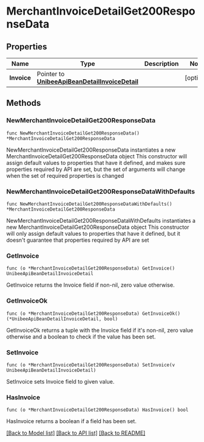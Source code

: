 # MerchantInvoiceDetailGet200ResponseData

## Properties

Name | Type | Description | Notes
------------ | ------------- | ------------- | -------------
**Invoice** | Pointer to [**UnibeeApiBeanDetailInvoiceDetail**](UnibeeApiBeanDetailInvoiceDetail.md) |  | [optional] 

## Methods

### NewMerchantInvoiceDetailGet200ResponseData

`func NewMerchantInvoiceDetailGet200ResponseData() *MerchantInvoiceDetailGet200ResponseData`

NewMerchantInvoiceDetailGet200ResponseData instantiates a new MerchantInvoiceDetailGet200ResponseData object
This constructor will assign default values to properties that have it defined,
and makes sure properties required by API are set, but the set of arguments
will change when the set of required properties is changed

### NewMerchantInvoiceDetailGet200ResponseDataWithDefaults

`func NewMerchantInvoiceDetailGet200ResponseDataWithDefaults() *MerchantInvoiceDetailGet200ResponseData`

NewMerchantInvoiceDetailGet200ResponseDataWithDefaults instantiates a new MerchantInvoiceDetailGet200ResponseData object
This constructor will only assign default values to properties that have it defined,
but it doesn't guarantee that properties required by API are set

### GetInvoice

`func (o *MerchantInvoiceDetailGet200ResponseData) GetInvoice() UnibeeApiBeanDetailInvoiceDetail`

GetInvoice returns the Invoice field if non-nil, zero value otherwise.

### GetInvoiceOk

`func (o *MerchantInvoiceDetailGet200ResponseData) GetInvoiceOk() (*UnibeeApiBeanDetailInvoiceDetail, bool)`

GetInvoiceOk returns a tuple with the Invoice field if it's non-nil, zero value otherwise
and a boolean to check if the value has been set.

### SetInvoice

`func (o *MerchantInvoiceDetailGet200ResponseData) SetInvoice(v UnibeeApiBeanDetailInvoiceDetail)`

SetInvoice sets Invoice field to given value.

### HasInvoice

`func (o *MerchantInvoiceDetailGet200ResponseData) HasInvoice() bool`

HasInvoice returns a boolean if a field has been set.


[[Back to Model list]](../README.md#documentation-for-models) [[Back to API list]](../README.md#documentation-for-api-endpoints) [[Back to README]](../README.md)


